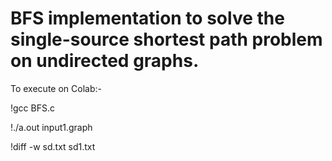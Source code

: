 <h1> BFS implementation to solve the single-source shortest path problem on undirected graphs. </h1>



To execute on Colab:-

!gcc BFS.c

!./a.out input1.graph

!diff -w sd.txt sd1.txt
